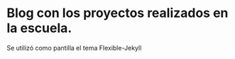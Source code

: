 # Blog con los proyectos realizados en la escuela.
Se utilizó como pantilla el tema Flexible-Jekyll
